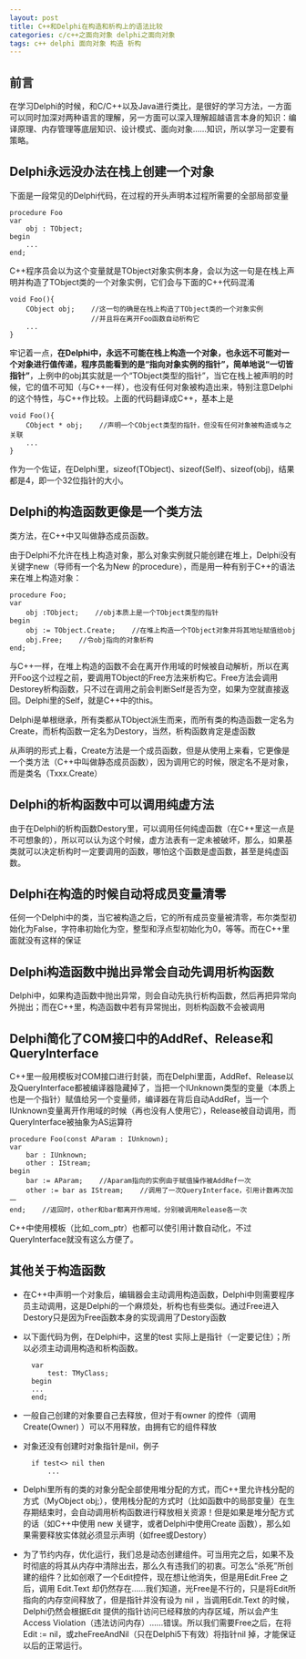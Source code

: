```yaml
---
layout: post
title: C++和Delphi在构造和析构上的语法比较
categories: c/c++之面向对象 delphi之面向对象
tags: c++ delphi 面向对象 构造 析构
---
```



前言
----

在学习Delphi的时候，和C/C++以及Java进行类比，是很好的学习方法，一方面可以同时加深对两种语言的理解，另一方面可以深入理解超越语言本身的知识：编译原理、内存管理等底层知识、设计模式、面向对象……知识，所以学习一定要有策略。 

Delphi永远没办法在栈上创建一个对象
--------------------

下面是一段常见的Delphi代码，在过程的开头声明本过程所需要的全部局部变量

    procedure Foo
    var
        obj : TObject;
    begin
        ...
    end;

C++程序员会以为这个变量就是TObject对象实例本身，会以为这一句是在栈上声明并构造了TObject类的一个对象实例，它们会与下面的C++代码混淆

    void Foo(){
        CObject obj;    //这一句的确是在栈上构造了TObject类的一个对象实例
                        //并且将在离开Foo函数自动析构它
        ...
    }

牢记着一点，**在Delphi中，永远不可能在栈上构造一个对象，也永远不可能对一个对象进行值传递，程序员能看到的是“指向对象实例的指针”，简单地说“一切皆指针”**，上例中的obj其实就是一个“TObject类型的指针”，当它在栈上被声明的时候，它的值不可知（与C++一样），也没有任何对象被构造出来，特别注意Delphi的这个特性，与C++作比较。上面的代码翻译成C++，基本上是

    void Foo(){
        CObject * obj;    //声明一个CObject类型的指针，但没有任何对象被构造或与之关联
        ...
    }

作为一个佐证，在Delphi里，sizeof(TObject)、sizeof(Self)、sizeof(obj)，结果都是4，即一个32位指针的大小。

Delphi的构造函数更像是一个类方法
---------------------------

类方法，在C++中又叫做静态成员函数。

由于Delphi不允许在栈上构造对象，那么对象实例就只能创建在堆上，Delphi没有关键字new（导师有一个名为New 的procedure），而是用一种有别于C++的语法来在堆上构造对象：

    procedure Foo;
    var 
        obj :TObject;    //obj本质上是一个TObject类型的指针
    begin
        obj := TObject.Create;    //在堆上构造一个TObject对象并将其地址赋值给obj
        obj.Free;    //令obj指向的对象析构
    end;

与C++一样，在堆上构造的函数不会在离开作用域的时候被自动解析，所以在离开Foo这个过程之前，要调用TObject的Free方法来析构它。Free方法会调用Destorey析构函数，只不过在调用之前会判断Self是否为空，如果为空就直接返回。Delphi里的Self，就是C++中的this。

Delphi是单根继承，所有类都从TObject派生而来，而所有类的构造函数一定名为Create，而析构函数一定名为Destory，当然，析构函数肯定是虚函数

从声明的形式上看，Create方法是一个成员函数，但是从使用上来看，它更像是一个类方法（C++中叫做静态成员函数），因为调用它的时候，限定名不是对象，而是类名（Txxx.Create）

Delphi的析构函数中可以调用纯虚方法
--------------------

由于在Delphi的析构函数Destory里，可以调用任何纯虚函数（在C++里这一点是不可想象的），所以可以认为这个时候，虚方法表有一定未被破坏，那么，如果基类就可以决定析构时一定要调用的函数，哪怕这个函数是虚函数，甚至是纯虚函数。

Delphi在构造的时候自动将成员变量清零
---------------------

任何一个Delphi中的类，当它被构造之后，它的所有成员变量被清零，布尔类型初始化为False，字符串初始化为空，整型和浮点型初始化为0，等等。而在C++里面就没有这样的保证

Delphi构造函数中抛出异常会自动先调用析构函数
-------------------------

Delphi中，如果构造函数中抛出异常，则会自动先执行析构函数，然后再把异常向外抛出；而在C++里，构造函数中若有异常抛出，则析构函数不会被调用

Delphi简化了COM接口中的AddRef、Release和QueryInterface
---------------------------------------------

C++里一般用模板对COM接口进行封装，而在Delphi里面，AddRef、Release以及QueryInterface都被编译器隐藏掉了，当把一个IUnknown类型的变量（本质上也是一个指针）赋值给另一个变量师，编译器在背后自动AddRef，当一个IUnknown变量离开作用域的时候（再也没有人使用它），Release被自动调用，而QueryInterface被抽象为AS运算符

    procedure Foo(const AParam : IUnknown);
    var
        bar : IUnknown;
        other : IStream;
    begin
        bar := AParam;    //Aparam指向的实例由于赋值操作被AddRef一次
        other := bar as IStream;    //调用了一次QueryInterface，引用计数再次加一
    end;    //返回时，other和bar都离开作用域，分别被调用Release各一次

C++中使用模板（比如_com_ptr）也都可以使引用计数自动化，不过QueryInterface就没有这么方便了。

其他关于构造函数
--------

* 在C++中声明一个对象后，编辑器会主动调用构造函数，Delphi中则需要程序员主动调用，这是Delphi的一个麻烦处，析构也有些类似。通过Free进入Destory只是因为Free函数本身的实现调用了Destory函数

* 以下面代码为例，在Delphi中，这里的test 实际上是指针（一定要记住）；所以必须主动调用构造和析构函数。

        var
            test: TMyClass;
        begin
        ...
        end;

* 一般自己创建的对象要自己去释放，但对于有owner 的控件（调用 Create(Owner) ）可以不用释放，由拥有它的组件释放

* 对象还没有创建时对象指针是nil，例子

        if test<> nil then
            ...

* Delphi里所有的类的对象分配全部使用堆分配的方式，而C++里允许栈分配的方式（MyObject obj;），使用栈分配的方式时（比如函数中的局部变量）在生存期结束时，会自动调用析构函数进行释放相关资源！但是如果是堆分配方式的话（如C++中使用 new 关键字，或者Delphi中使用Create 函数），那么如果需要释放实体就必须显示声明（如free或Destory）

* 为了节约内存，优化运行，我们总是动态创建组件。可当用完之后，如果不及时彻底的将其从内存中清除出去，那么久有违我们的初衷。可怎么“杀死”所创建的组件？比如创艰了一个Edit控件，现在想让他消失，但是用Edit.Free 之后，调用 Edit.Text 却仍然存在……我们知道，光Free是不行的，只是将Edit所指向的内存空间释放了，但是指针并没有设为 nil ，当调用Edit.Text 的时候，Delphi仍然会根据Edit 提供的指针访问已经释放的内存区域，所以会产生 Access Violation（违法访问内存）……错误。所以我们需要Free之后，在将 Edit := nil，或zheFreeAndNil（只在Delphi5下有效）将指针nil 掉，才能保证以后的正常运行。
